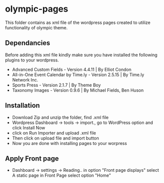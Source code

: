 # olympic-pages
This folder contains as xml file of the wordpress pages created to utilize functionality of olympic theme.
## Dependancies
Before adding this xml file kindly make sure you have installed the following plugins to your wordpress.
-	Advanced Custom Fields  - Version 4.4.11 | By Elliot Condon
-	All-in-One Event Calendar by Time.ly - Version 2.5.15 | By Time.ly Network Inc.
-	Sports Press  - Version 2.1.7 | By Theme Boy
-	Taxonomy Images - Version 0.9.6 | By Michael Fields, Ben Huson


## Installation
- Download Zip and unzip the folder, find .xml file
- Wordpress Dashboard -> tools -> import., go to WordPress option and click Install Now
- click on Run Importer and upload .xml file
- Then click on upload file and import button
- Now you are done with installing pages to your worpress

## Apply Front page
- Dashboard -> settings -> Reading.. in option "Front page displays" select  A static page in Front Page select option "Home"
